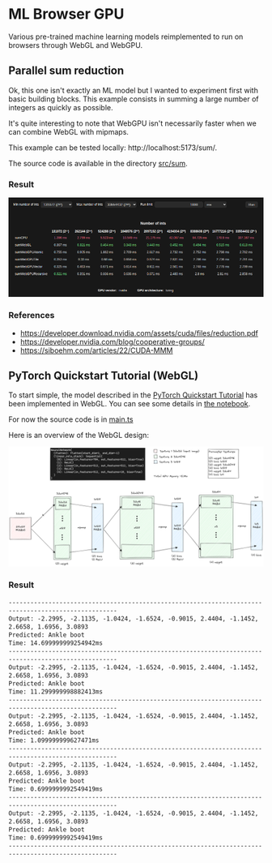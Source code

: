 # ML Browser GPU

Various pre-trained machine learning models reimplemented to run on browsers through WebGL and WebGPU.

## Parallel sum reduction

Ok, this one isn't exactly an ML model but I wanted to experiment first with basic building blocks. This example consists in summing a large number of integers as quickly as possible.

It's quite interesting to note that WebGPU isn't necessarily faster when we can combine WebGL with mipmaps.

This example can be tested locally: http://localhost:5173/sum/.

The source code is available in the directory [src/sum](src/sum).

### Result

![](sum/screenshot.png)

### References

- https://developer.download.nvidia.com/assets/cuda/files/reduction.pdf
- https://developer.nvidia.com/blog/cooperative-groups/
- https://siboehm.com/articles/22/CUDA-MMM

## PyTorch Quickstart Tutorial (WebGL)

To start simple, the model described in the [PyTorch Quickstart Tutorial](https://pytorch.org/tutorials/beginner/basics/quickstart_tutorial.html) has been implemented in WebGL.
You can see some details in [the notebook](notebooks/fashion-mnist.ipynb).

For now the source code is in [main.ts](src/main.ts)

Here is an overview of the WebGL design:

![](notebooks/fashion-mnist.png)

### Result

```
----------------------------------------------------------------------------------------------------
Output: -2.2995, -2.1135, -1.0424, -1.6524, -0.9015, 2.4404, -1.1452, 2.6658, 1.6956, 3.0893
Predicted: Ankle boot
Time: 14.699999999254942ms
----------------------------------------------------------------------------------------------------
Output: -2.2995, -2.1135, -1.0424, -1.6524, -0.9015, 2.4404, -1.1452, 2.6658, 1.6956, 3.0893
Predicted: Ankle boot
Time: 11.299999998882413ms
----------------------------------------------------------------------------------------------------
Output: -2.2995, -2.1135, -1.0424, -1.6524, -0.9015, 2.4404, -1.1452, 2.6658, 1.6956, 3.0893
Predicted: Ankle boot
Time: 1.099999999627471ms
----------------------------------------------------------------------------------------------------
Output: -2.2995, -2.1135, -1.0424, -1.6524, -0.9015, 2.4404, -1.1452, 2.6658, 1.6956, 3.0893
Predicted: Ankle boot
Time: 0.6999999992549419ms
----------------------------------------------------------------------------------------------------
Output: -2.2995, -2.1135, -1.0424, -1.6524, -0.9015, 2.4404, -1.1452, 2.6658, 1.6956, 3.0893
Predicted: Ankle boot
Time: 0.6999999992549419ms
----------------------------------------------------------------------------------------------------
```
